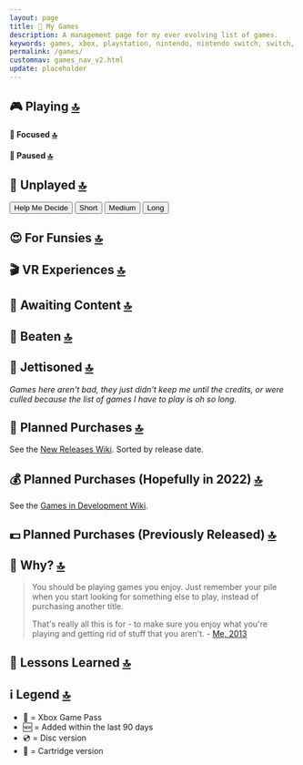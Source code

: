 ```yaml
---
layout: page
title: 🔮 My Games
description: A management page for my ever evolving list of games.
keywords: games, xbox, playstation, nintendo, nintendo switch, switch, oculus quest, oculus, quest, virtual reality, vr
permalink: /games/
customnav: games_nav_v2.html
update: placeholder
---
```


<a id="playing"></a>

## 🎮 Playing [🔝][top]

#### 👀 Focused [🔝][top]

<div id="games-playing"></div>

<a id="paused"></a>
#### 🚥 Paused [🔝][top]

<div id="games-paused"></div>

<a id="unplayed"></a>
## 👾 Unplayed [🔝][top]

<button onclick="suggestRandomGame('any')">Help Me Decide</button>
<button onclick="suggestRandomGame('short')">Short</button>
<button onclick="suggestRandomGame('medium')">Medium</button>
<button onclick="suggestRandomGame('long')">Long</button>

<div id="games-unplayed"></div>

<a id="fun"></a>

## 😍 For Funsies [🔝][top]

<div id="games-fun"></div>

<a id="vr-experiences"></a>

## 🎬 VR Experiences [🔝][top]

<div id="games-vr-experiences"></div>

<a id="awaiting-content"></a>

## 📆 Awaiting Content [🔝][top]

<div id="games-awaiting-content"></div>
   
<a id="beaten"></a>

## 🏁 Beaten [🔝][top]

<div id="games-beaten"></div>

<a id="jettisoned"></a>

## 🚀 Jettisoned [🔝][top]

_Games here aren't bad, they just didn't keep me until the credits, or were culled because the list
of games I have to play is oh so long._

<div id="games-jettisoned"></div>

<a id="purchases"></a>

## 💸 Planned Purchases [🔝][top]

See the [New Releases Wiki][new-releases]. Sorted by release date.

<div id="purchases-planned"></div>

## 💰 Planned Purchases (Hopefully in 2022) [🔝][top]

See the [Games in Development Wiki][games-in-development].

<div id="purchases-hopeful"></div>

## 💵 Planned Purchases (Previously Released) [🔝][top]

<div id="purchases-previous"></div>

<a id="why"></a>

## 💭 Why? [🔝][top]

> You should be playing games you enjoy. Just remember your pile when you start
> looking for something else to play, instead of purchasing another title.
>
> That's really all this is for - to make sure you enjoy what you're playing and getting rid of
> stuff that you aren't. - [Me, 2013][2013 - 12 month pile thread GWJ]

<a id="lessons"></a>

## 📝 Lessons Learned [🔝][top]

<div id="lessons-learned"></div>

<a id="legend"></a>

## ℹ️ Legend [🔝][top]

* 💚 = Xbox Game Pass
* 🆕 = Added within the last 90 days
* 💿 = Disc version
* 💾 = Cartridge version

<script type="text/javascript" src="/assets/javascript/api_functions.js"></script>
<script type="text/javascript" src="/assets/javascript/game_display_functions.js"></script>
<script type="text/javascript" src="/assets/javascript/games.js"></script>

[top]: #page-top
[new-releases]: https://en.wikipedia.org/wiki/2022_in_video_games#Game_releases
[games-in-development]: https://en.wikipedia.org/wiki/List_of_video_games_in_development
[2013 - 12 month pile thread GWJ]: https://www.gamerswithjobs.com/node/1283851?page=6#comment-12179406
